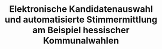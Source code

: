 ---
title: "Elektronische Kandidatenauswahl und automatisierte Stimmermittlung am Beispiel hessischer Kommunalwahlen"
collection: journals
type: journals
permalink: /publications/2012-10-Elektronische-Kandidatenauswahl-und-automatisierte-Stimmermittlung-am-Beispiel-hessischer-Kommunalwahlen
venue: 'Die &quot;Offentliche Verwaltung (D&quot;OV)'
pages: '789-796'
publisher: 'Kohlhammer'
year: '2012'
paperurl: 'https://secuso.aifb.kit.edu/downloads/RechtlicheBewertung.pdf'
citation: ' Maria Henning,  Melanie Volkamer,  <b>Jurlind Budurushi</b></br> Die &amp;quot;Offentliche Verwaltung (D&amp;quot;OV)'
---